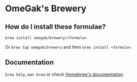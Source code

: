 # OmeGak's Brewery

## How do I install these formulae?

`brew install omegak/brewery/<formula>`

Or `brew tap omegak/brewery` and then `brew install <formula>`.

## Documentation

`brew help`, `man brew` or check [Homebrew's documentation](https://docs.brew.sh).
